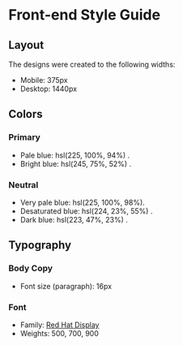 # Front-end Style Guide

## Layout

The designs were created to the following widths:

- Mobile: 375px
- Desktop: 1440px

## Colors

### Primary

- Pale blue: hsl(225, 100%, 94%)  .
- Bright blue: hsl(245, 75%, 52%)   .

### Neutral

- Very pale blue: hsl(225, 100%, 98%).
- Desaturated blue: hsl(224, 23%, 55%) .
- Dark blue: hsl(223, 47%, 23%)  .

## Typography

### Body Copy

- Font size (paragraph): 16px

### Font

- Family: [Red Hat Display](https://fonts.google.com/specimen/Red+Hat+Display)
- Weights: 500, 700, 900
